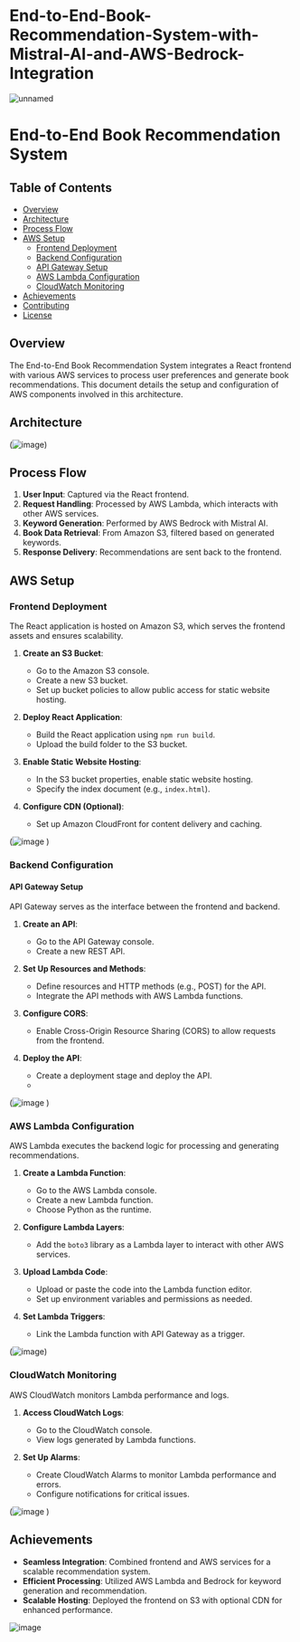 # End-to-End-Book-Recommendation-System-with-Mistral-AI-and-AWS-Bedrock-Integration
![unnamed](https://github.com/user-attachments/assets/18fb097c-81a0-4ba3-a08c-eea23503acd5)

# **End-to-End Book Recommendation System**

## **Table of Contents**
- [Overview](#overview)
- [Architecture](#architecture)
- [Process Flow](#process-flow)
- [AWS Setup](#aws-setup)
  - [Frontend Deployment](#frontend-deployment)
  - [Backend Configuration](#backend-configuration)
  - [API Gateway Setup](#api-gateway-setup)
  - [AWS Lambda Configuration](#aws-lambda-configuration)
  - [CloudWatch Monitoring](#cloudwatch-monitoring)
- [Achievements](#achievements)
- [Contributing](#contributing)
- [License](#license)

## **Overview**
The End-to-End Book Recommendation System integrates a React frontend with various AWS services to process user preferences and generate book recommendations. This document details the setup and configuration of AWS components involved in this architecture.

## **Architecture**
(![image](https://github.com/user-attachments/assets/1a08705f-2074-4df3-94dc-4be0e1e2069b)) <!-- Add an architecture diagram showing AWS components and their interactions -->

## **Process Flow**
1. **User Input**: Captured via the React frontend.
2. **Request Handling**: Processed by AWS Lambda, which interacts with other AWS services.
3. **Keyword Generation**: Performed by AWS Bedrock with Mistral AI.
4. **Book Data Retrieval**: From Amazon S3, filtered based on generated keywords.
5. **Response Delivery**: Recommendations are sent back to the frontend.

## **AWS Setup**

### **Frontend Deployment**
The React application is hosted on Amazon S3, which serves the frontend assets and ensures scalability.

1. **Create an S3 Bucket**:
   - Go to the Amazon S3 console.
   - Create a new S3 bucket.
   - Set up bucket policies to allow public access for static website hosting.

2. **Deploy React Application**:
   - Build the React application using `npm run build`.
   - Upload the build folder to the S3 bucket.

3. **Enable Static Website Hosting**:
   - In the S3 bucket properties, enable static website hosting.
   - Specify the index document (e.g., `index.html`).

4. **Configure CDN (Optional)**:
   - Set up Amazon CloudFront for content delivery and caching.

(![image](https://github.com/user-attachments/assets/303e5cff-e65d-491b-aa1d-edd695b6c187)
) <!-- Add an image of the S3 bucket configuration and CloudFront setup -->

### **Backend Configuration**

#### **API Gateway Setup**
API Gateway serves as the interface between the frontend and backend.

1. **Create an API**:
   - Go to the API Gateway console.
   - Create a new REST API.

2. **Set Up Resources and Methods**:
   - Define resources and HTTP methods (e.g., POST) for the API.
   - Integrate the API methods with AWS Lambda functions.

3. **Configure CORS**:
   - Enable Cross-Origin Resource Sharing (CORS) to allow requests from the frontend.

4. **Deploy the API**:
   - Create a deployment stage and deploy the API.
   - 
(![image](https://github.com/user-attachments/assets/4d9bcd9e-6d71-4f72-ba23-91015293a0f8)
) <!-- Add an image of the API Gateway configuration and deployment -->

### **AWS Lambda Configuration**
AWS Lambda executes the backend logic for processing and generating recommendations.

1. **Create a Lambda Function**:
   - Go to the AWS Lambda console.
   - Create a new Lambda function.
   - Choose Python as the runtime.

2. **Configure Lambda Layers**:
   - Add the `boto3` library as a Lambda layer to interact with other AWS services.

3. **Upload Lambda Code**:
   - Upload or paste the code into the Lambda function editor.
   - Set up environment variables and permissions as needed.

4. **Set Lambda Triggers**:
   - Link the Lambda function with API Gateway as a trigger.

(![image](https://github.com/user-attachments/assets/27560a33-1890-441e-a468-0a903aa1717d)) <!-- Add an image of the Lambda function configuration and code editor -->

### **CloudWatch Monitoring**
AWS CloudWatch monitors Lambda performance and logs.

1. **Access CloudWatch Logs**:
   - Go to the CloudWatch console.
   - View logs generated by Lambda functions.

2. **Set Up Alarms**:
   - Create CloudWatch Alarms to monitor Lambda performance and errors.
   - Configure notifications for critical issues.

(![image](https://github.com/user-attachments/assets/b930c3d0-9c07-4948-aa75-a72089d05cc2)
) <!-- Add an image of the CloudWatch dashboard showing logs and alarms -->

## **Achievements**
- **Seamless Integration**: Combined frontend and AWS services for a scalable recommendation system.
- **Efficient Processing**: Utilized AWS Lambda and Bedrock for keyword generation and recommendation.
- **Scalable Hosting**: Deployed the frontend on S3 with optional CDN for enhanced performance.

![image](https://github.com/user-attachments/assets/63b101f7-5d2b-4c64-b483-c6719b93e99c)


